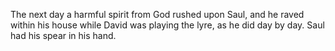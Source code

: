 The next day a harmful spirit from God rushed upon Saul, and he raved within his house while David was playing the lyre, as he did day by day. Saul had his spear in his hand.

